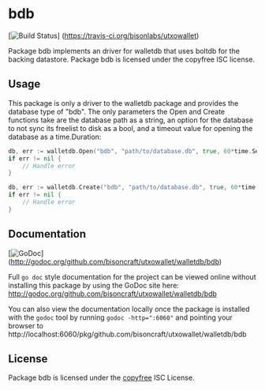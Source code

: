 bdb
===

[![Build Status](https://travis-ci.org/bisonlabs/utxowallet.png?branch=master)]
(https://travis-ci.org/bisonlabs/utxowallet)

Package bdb implements an driver for walletdb that uses boltdb for the backing
datastore.  Package bdb is licensed under the copyfree ISC license.

## Usage

This package is only a driver to the walletdb package and provides the database
type of "bdb". The only parameters the Open and Create functions take are the
database path as a string, an option for the database to not sync its freelist
to disk as a bool, and a timeout value for opening the database as a
time.Duration:

```Go
db, err := walletdb.Open("bdb", "path/to/database.db", true, 60*time.Second)
if err != nil {
	// Handle error
}
```

```Go
db, err := walletdb.Create("bdb", "path/to/database.db", true, 60*time.Second)
if err != nil {
	// Handle error
}
```

## Documentation

[![GoDoc](https://godoc.org/github.com/bisoncraft/utxowallet/walletdb/bdb?status.png)]
(http://godoc.org/github.com/bisoncraft/utxowallet/walletdb/bdb)

Full `go doc` style documentation for the project can be viewed online without
installing this package by using the GoDoc site here:
http://godoc.org/github.com/bisoncraft/utxowallet/walletdb/bdb

You can also view the documentation locally once the package is installed with
the `godoc` tool by running `godoc -http=":6060"` and pointing your browser to
http://localhost:6060/pkg/github.com/bisoncraft/utxowallet/walletdb/bdb

## License

Package bdb is licensed under the [copyfree](http://copyfree.org) ISC
License.
